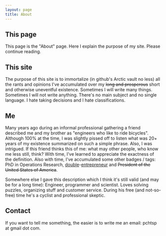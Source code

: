 ```yaml
---
layout: page
title: About
---
```


## This page

This page is the "About" page. Here I explain the purpose of my site. Please continue reading.

## This site

The purpose of this site is to immortalize (in github's Arctic vault no less) all the rants and opinions I've accumulated over my ~~long and prosperous~~ short and otherwise uneventful existence. Sometimes I will write many things. Sometimes I will not write anything. There's no main subject and no single language. I hate taking decisions and I hate classifications.

## Me

Many years ago during an informal professional gathering a friend described me and my brother as "engineers who like to ride bicycles". Although 100% at the time, I was slightly pissed off to listen what was 20+ years of my existence summarized on such a simple phrase. Also, I was intrigued. If this friend thinks this of me: what may other people, who know me less still, think? With time, I've learned to appreciate the exactness of the definition. Also with time, I've accumulated some other badges / tags: PhD in Operations Research, [double](https://baobabsoluciones.es/)-[entrepreneur](https://hackpackinglife.com/) and ~~President of the United States of America~~.

Somewhere else I gave this description which I think it's still valid (and may be for a long time): Engineer, programmer and scientist. Loves solving puzzles, organizing stuff and customer service. During his free (and not-so-free) time he's a cyclist and professional skeptic.

## Contact

If you want to tell me something, the easier is to write me an email: pchtsp at gmail dot com.